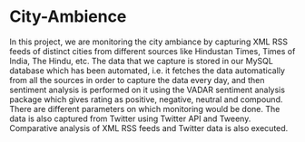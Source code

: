 # City-Ambience


In this project, we are monitoring the city ambiance by capturing XML RSS feeds of distinct cities from different sources like Hindustan Times, Times of India, The Hindu, etc. The data that we capture is stored in our MySQL database which has been automated, i.e. it fetches the data automatically from all the sources in order to capture the data every day, and then sentiment analysis is performed on it using the VADAR sentiment analysis package which gives rating as positive, negative, neutral and compound. There are different parameters on which monitoring would be done. The data is also captured from Twitter using Twitter API and Tweeny. Comparative analysis of XML RSS feeds and Twitter data is also executed.

